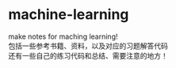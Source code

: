 # machine-learning   
make notes for maching learning!    
包括一些参考书籍、资料，以及对应的习题解答代码    
还有一些自己的练习代码和总结、需要注意的地方！





